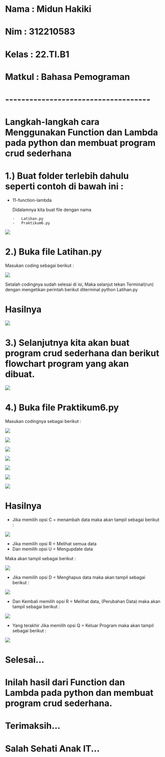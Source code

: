 #   Nama    : Midun Hakiki
#   Nim     : 312210583
#   Kelas   : 22.TI.B1
#   Matkul  : Bahasa Pemograman
#   ------------------------------------

#   Langkah-langkah cara Menggunakan Function dan Lambda pada python dan membuat program crud sederhana

#   1.) Buat folder terlebih dahulu seperti contoh di bawah ini :
    
-   11-function-lambda
   
    Didalamnya kita buat file dengan nama 
        
        -   Latihan.py
        -   Praktikum6.py
  
![](img/img1.jpg)

#   2.) Buka file Latihan.py
Masukan coding sebagai berikut :

![](img/Latih1.jpg)

Setalah codingnya sudah selesai di isi, Maka selanjut tekan Terminal(run) dengan mengetikan perintah berikut diterminal python Latihan.py

#   Hasilnya

![](img/Latih11.jpg)

#   3.) Selanjutnya kita akan buat program crud sederhana dan berikut flowchart program yang akan dibuat.

![](img/flowchart.png)

#   4.) Buka file Praktikum6.py

Masukan codingnya sebagai berikut :

![](img/Praktik1.png)

![](img/Praktik2.png)

![](img/Praktik3.png)

![](img/Praktik4.png)

![](img/Praktik5.png)

![](img/Praktik6.png)

![](img/Praktik7.png)

#   Hasilnya

-   Jika memilih opsi C = menambah data maka akan tampil sebagai berikut :

![](img/Prak1.jpg)

-   Jika memilih opsi R = Melihat semua data
-   Dan memilih opsi U = Mengupdate data

Maka akan tampil sebagai berikut :

![](img/Prak2.jpg)

-   Jika memilih opsi D = Menghapus data maka akan tampil sebagai berikut :

![](img/Prak3.jpg)

-   Dan Kembali memilih opsi R = Melihat data, (Perubahan Data) maka akan tampil sebagai berikut :

![](img/Prak4.jpg)

-   Yang terakhir Jika memilih opsi Q = Keluar Program maka akan tampil sebagai berikut :

![](img/Prak5.jpg)

#   Selesai...
#   Inilah hasil dari Function dan Lambda pada python dan membuat program crud sederhana.
#   Terimaksih...
#   Salah Sehati Anak IT...
